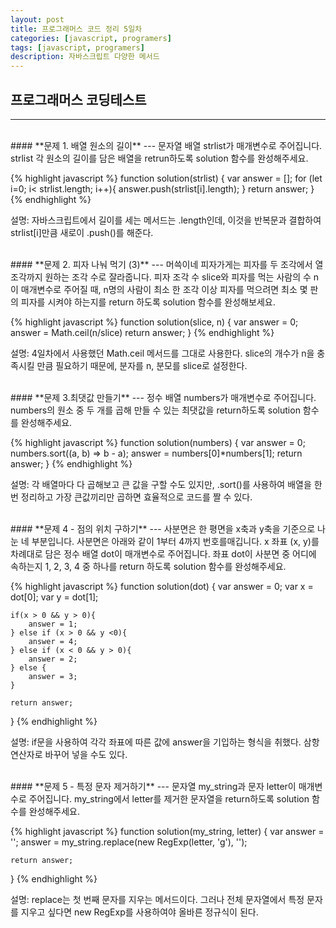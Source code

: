 ```yaml
---
layout: post
title: 프로그래머스 코드 정리 5일차
categories: [javascript, programers]
tags: [javascript, programers]
description: 자바스크립트 다양한 메서드
---
```


## 프로그래머스 코딩테스트
---

<br />
#### **문제 1. 배열 원소의 길이** 
---
문자열 배열 strlist가 매개변수로 주어집니다. strlist 각 원소의 길이를 담은 배열을 retrun하도록 solution 함수를 완성해주세요.
    
{% highlight javascript %}
function solution(strlist) {
    var answer = [];
    for (let i=0; i< strlist.length; i++){
        answer.push(strlist[i].length);
    }
    return answer;
}
{% endhighlight %}

설명: 자바스크립트에서 길이를 세는 메서드는 .length인데, 이것을 반복문과 결합하여 strlist[i]만큼 새로이 .push()를 해준다. 

<br />
#### **문제 2. 피자 나눠 먹기 (3)** 
---
머쓱이네 피자가게는 피자를 두 조각에서 열 조각까지 원하는 조각 수로 잘라줍니다. 피자 조각 수 slice와 피자를 먹는 사람의 수 n이 매개변수로 주어질 때, n명의 사람이 최소 한 조각 이상 피자를 먹으려면 최소 몇 판의 피자를 시켜야 하는지를 return 하도록 solution 함수를 완성해보세요.

{% highlight javascript %}
function solution(slice, n) {
    var answer = 0;
    answer = Math.ceil(n/slice)
    return answer;
}
{% endhighlight %}

설명: 4일차에서 사용했던 Math.ceil 메서드를 그대로 사용한다. slice의 개수가 n을 충족시킬 만큼 필요하기 때문에, 분자를 n, 분모를 slice로 설정한다.

<br />
#### **문제 3.최댓값 만들기** 
---
정수 배열 numbers가 매개변수로 주어집니다. numbers의 원소 중 두 개를 곱해 만들 수 있는 최댓값을 return하도록 solution 함수를 완성해주세요.

{% highlight javascript %}
function solution(numbers) {
    var answer = 0;
    numbers.sort((a, b) => b - a);
    answer = numbers[0]*numbers[1];
    return answer;
}
{% endhighlight %}

설명: 각 배열마다 다 곱해보고 큰 값을 구할 수도 있지만, .sort()를 사용하여 배열을 한 번 정리하고 가장 큰값끼리만 곱하면 효율적으로 코드를 짤 수 있다.

<br />
#### **문제 4 - 점의 위치 구하기** 
---
사분면은 한 평면을 x축과 y축을 기준으로 나눈 네 부분입니다. 사분면은 아래와 같이 1부터 4까지 번호를매깁니다. x 좌표 (x, y)를 차례대로 담은 정수 배열 dot이 매개변수로 주어집니다. 좌표 dot이 사분면 중 어디에 속하는지 1, 2, 3, 4 중 하나를 return 하도록 solution 함수를 완성해주세요.

{% highlight javascript %}
function solution(dot) {
    var answer = 0;
    var x = dot[0];
    var y = dot[1];
    
    if(x > 0 && y > 0){
        answer = 1;
    } else if (x > 0 && y <0){
        answer = 4;
    } else if (x < 0 && y > 0){
        answer = 2;
    } else {
        answer = 3;
    }
    
    return answer;
}
{% endhighlight %}

설명: if문을 사용하여 각각 좌표에 따른 값에 answer을 기입하는 형식을 취했다. 삼항 연산자로 바꾸어 넣을 수도 있다. 

<br />
#### **문제 5 - 특정 문자 제거하기** 
---
문자열 my_string과 문자 letter이 매개변수로 주어집니다. my_string에서 letter를 제거한 문자열을 return하도록 solution 함수를 완성해주세요.

{% highlight javascript %}
function solution(my_string, letter) {
    var answer = '';
    answer = my_string.replace(new RegExp(letter, 'g'), '');
    
    return answer;
}
{% endhighlight %}

설명: replace는 첫 번째 문자를 지우는 메서드이다. 그러나 전체 문자열에서 특정 문자를 지우고 싶다면 new RegExp를 사용하여야 올바른 정규식이 된다.
